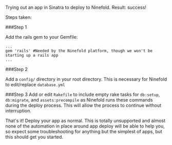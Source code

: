 Trying out an app in Sinatra to deploy to Ninefold. Result: success!

Steps taken:

###Step 1

Add the rails gem to your Gemfile:

```
...
gem 'rails' #Needed by the Ninefold platform, though we won't be starting up a rails app
...
```
###Step 2

Add a ```config/``` directory in your root directory. This is necessary for Ninefold to edit/replace ```database.yml```

###Step 3
Add or edit ```Rakefile``` to include empty rake tasks for ```db:setup```, ```db:migrate```, and ```assets:precompile``` as Ninefold runs these commands during the deploy process.  This will allow the process to continue without interruption.

That's it! Deploy your app as normal.  This is totally unsupported and almost none of the automation in place around app deploy will be able to help you, so expect some troubleshooting for anything but the simplest of apps, but this should get you started. 
